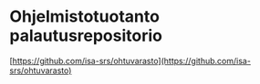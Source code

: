 # Ohjelmistotuotanto palautusrepositorio

[https://github.com/isa-srs/ohtuvarasto](https://github.com/isa-srs/ohtuvarasto)
